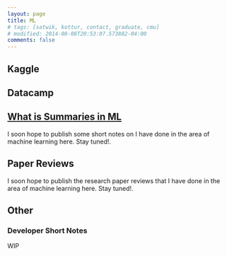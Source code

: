 ```yaml
---
layout: page
title: ML
# tags: [satwik, kottur, contact, graduate, cmu]
# modified: 2014-08-08T20:53:07.573882-04:00
comments: false
---
```


## Kaggle

## Datacamp

## [What is Summaries in ML](https://vikumsw.github.io/What-is-Summaries-in-ML/)
I soon hope to publish some short notes on I have done in the area of machine learning here. Stay tuned!.

## Paper Reviews
I soon hope to publish the research paper reviews that I have done in the area of machine learning here. Stay tuned!. 

## Other
### Developer Short Notes
WIP
